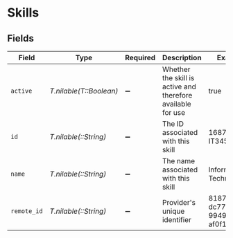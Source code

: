 # Skills


## Fields

| Field                                                       | Type                                                        | Required                                                    | Description                                                 | Example                                                     |
| ----------------------------------------------------------- | ----------------------------------------------------------- | ----------------------------------------------------------- | ----------------------------------------------------------- | ----------------------------------------------------------- |
| `active`                                                    | *T.nilable(T::Boolean)*                                     | :heavy_minus_sign:                                          | Whether the skill is active and therefore available for use | true                                                        |
| `id`                                                        | *T.nilable(::String)*                                       | :heavy_minus_sign:                                          | The ID associated with this skill                           | 16873-IT345                                                 |
| `name`                                                      | *T.nilable(::String)*                                       | :heavy_minus_sign:                                          | The name associated with this skill                         | Information-Technology                                      |
| `remote_id`                                                 | *T.nilable(::String)*                                       | :heavy_minus_sign:                                          | Provider's unique identifier                                | 8187e5da-dc77-475e-9949-af0f1fa4e4e3                        |